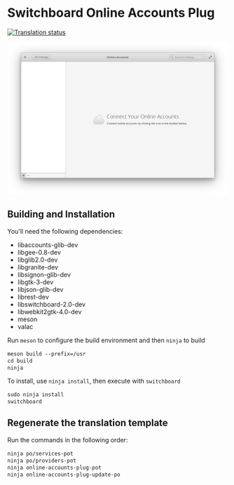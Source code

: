 # Switchboard Online Accounts Plug
[![Translation status](https://l10n.elementary.io/widgets/switchboard/-/switchboard-plug-onlineaccounts/svg-badge.svg)](https://l10n.elementary.io/engage/switchboard/?utm_source=widget)

![screenshot](data/screenshot.png?raw=true)

## Building and Installation

You'll need the following dependencies:

* libaccounts-glib-dev
* libgee-0.8-dev
* libglib2.0-dev
* libgranite-dev
* libsignon-glib-dev
* libgtk-3-dev
* libjson-glib-dev
* librest-dev
* libswitchboard-2.0-dev
* libwebkit2gtk-4.0-dev
* meson
* valac

Run `meson` to configure the build environment and then `ninja` to build

    meson build --prefix=/usr
    cd build
    ninja

To install, use `ninja install`, then execute with `switchboard`

    sudo ninja install
    switchboard

## Regenerate the translation template

Run the commands in the following order:

    ninja po/services-pot
    ninja po/providers-pot
    ninja online-accounts-plug-pot
    ninja online-accounts-plug-update-po
